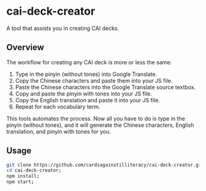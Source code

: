 # cai-deck-creator

A tool that assists you in creating CAI decks.

## Overview

The workflow for creating any CAI deck is more or less the same:

1. Type in the pinyin (without tones) into Google Translate.
2. Copy the Chinese characters and paste them into your JS file.
3. Paste the Chinese characters into the Google Translate source textbox.
4. Copy and paste the pinyin with tones into your JS file.
5. Copy the English translation and paste it into your JS file.
6. Repeat for each vocabulary term.

This tools automates the process. Now all you have to do is type in the pinyin (without tones), and it will generate the Chinese characters, English translation, and pinyin with tones for you.

## Usage

```bash
git clone https://github.com/cardsagainstilliteracy/cai-deck-creator.git;
cd cai-deck-creator;
npm install;
npm start;
```
